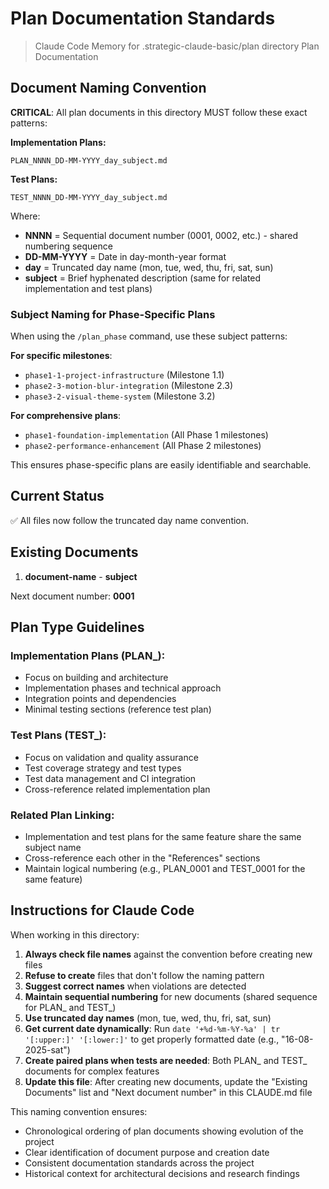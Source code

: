 # Plan Documentation Standards

> Claude Code Memory for .strategic-claude-basic/plan directory
> Plan Documentation

## Document Naming Convention

**CRITICAL**: All plan documents in this directory MUST follow these exact patterns:

**Implementation Plans:**
```
PLAN_NNNN_DD-MM-YYYY_day_subject.md
```

**Test Plans:**
```
TEST_NNNN_DD-MM-YYYY_day_subject.md
```

Where:

- **NNNN** = Sequential document number (0001, 0002, etc.) - shared numbering sequence
- **DD-MM-YYYY** = Date in day-month-year format
- **day** = Truncated day name (mon, tue, wed, thu, fri, sat, sun)
- **subject** = Brief hyphenated description (same for related implementation and test plans)

### Subject Naming for Phase-Specific Plans

When using the `/plan_phase` command, use these subject patterns:

**For specific milestones**:

- `phase1-1-project-infrastructure` (Milestone 1.1)
- `phase2-3-motion-blur-integration` (Milestone 2.3)
- `phase3-2-visual-theme-system` (Milestone 3.2)

**For comprehensive plans**:

- `phase1-foundation-implementation` (All Phase 1 milestones)
- `phase2-performance-enhancement` (All Phase 2 milestones)

This ensures phase-specific plans are easily identifiable and searchable.

## Current Status

✅ All files now follow the truncated day name convention.

## Existing Documents

1. **document-name** - **subject**

Next document number: **0001**

## Plan Type Guidelines

### Implementation Plans (PLAN_):
- Focus on building and architecture
- Implementation phases and technical approach
- Integration points and dependencies
- Minimal testing sections (reference test plan)

### Test Plans (TEST_):
- Focus on validation and quality assurance
- Test coverage strategy and test types
- Test data management and CI integration
- Cross-reference related implementation plan

### Related Plan Linking:
- Implementation and test plans for the same feature share the same subject name
- Cross-reference each other in the "References" sections
- Maintain logical numbering (e.g., PLAN_0001 and TEST_0001 for the same feature)

## Instructions for Claude Code

When working in this directory:

1. **Always check file names** against the convention before creating new files
2. **Refuse to create** files that don't follow the naming pattern
3. **Suggest correct names** when violations are detected
4. **Maintain sequential numbering** for new documents (shared sequence for PLAN_ and TEST_)
5. **Use truncated day names** (mon, tue, wed, thu, fri, sat, sun)
6. **Get current date dynamically**: Run `date '+%d-%m-%Y-%a' | tr '[:upper:]' '[:lower:]'` to get properly formatted date (e.g., "16-08-2025-sat")
7. **Create paired plans when tests are needed**: Both PLAN_ and TEST_ documents for complex features
8. **Update this file**: After creating new documents, update the "Existing Documents" list and "Next document number" in this CLAUDE.md file

This naming convention ensures:

- Chronological ordering of plan documents showing evolution of the project
- Clear identification of document purpose and creation date
- Consistent documentation standards across the project
- Historical context for architectural decisions and research findings
